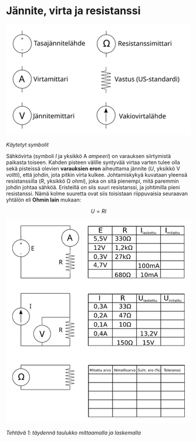 # Jännite, virta ja resistanssi

![Käytetyt symbolit](symbolit.svg)

*Käytetyt symbolit*

Sähkövirta (symboli *I* ja yksikkö A *ampeeri*) on varauksen siirtymistä
paikasta toiseen. Kahden pisteen välille syntyvää virtaa varten tulee olla
sekä pisteissä olevien **varauksien eron** aiheuttama jännite (*U*, yksikkö
V *voltti*), että johdin, jota pitkin virta kulkee. Johtamiskykyä kuvataan
yleensä resistanssilla (*R*, yksikkö &#8486; *ohmi*), joka on sitä pienempi,
mitä paremmin johdin johtaa sähköä. Eristeillä on siis suuri resistanssi,
ja johtimilla pieni resistanssi. Nämä kolme suuretta ovat siis toisistaan
riippuvaisia seuraavan yhtälön eli **Ohmin lain** mukaan:

$$
U = RI
$$

![Tehtävä 1](urimittaus.svg)

*Tehtävä 1: täydennä taulukko mittaamalla ja laskemalla*

